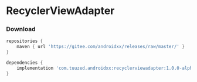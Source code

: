 # RecyclerViewAdapter

### Download

``` groovy
repositories {
    maven { url 'https://gitee.com/androidxx/releases/raw/master/' }
}

dependencies {
    implementation 'com.tuuzed.androidxx:recyclerviewadapter:1.0.0-alpha1'
}
```


